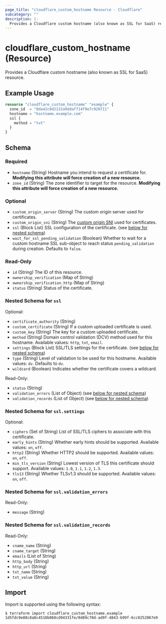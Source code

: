 ```yaml
---
page_title: "cloudflare_custom_hostname Resource - Cloudflare"
subcategory: ""
description: |-
  Provides a Cloudflare custom hostname (also known as SSL for SaaS) resource.
---
```


# cloudflare_custom_hostname (Resource)

Provides a Cloudflare custom hostname (also known as SSL for SaaS) resource.

## Example Usage

```terraform
resource "cloudflare_custom_hostname" "example" {
  zone_id  = "0da42c8d2132a9ddaf714f9e7c920711"
  hostname = "hostname.example.com"
  ssl {
    method = "txt"
  }
}
```
<!-- schema generated by tfplugindocs -->
## Schema

### Required

- `hostname` (String) Hostname you intend to request a certificate for. **Modifying this attribute will force creation of a new resource.**
- `zone_id` (String) The zone identifier to target for the resource. **Modifying this attribute will force creation of a new resource.**

### Optional

- `custom_origin_server` (String) The custom origin server used for certificates.
- `custom_origin_sni` (String) The [custom origin SNI](https://developers.cloudflare.com/ssl/ssl-for-saas/hostname-specific-behavior/custom-origin) used for certificates.
- `ssl` (Block List) SSL configuration of the certificate. (see [below for nested schema](#nestedblock--ssl))
- `wait_for_ssl_pending_validation` (Boolean) Whether to wait for a custom hostname SSL sub-object to reach status `pending_validation` during creation. Defaults to `false`.

### Read-Only

- `id` (String) The ID of this resource.
- `ownership_verification` (Map of String)
- `ownership_verification_http` (Map of String)
- `status` (String) Status of the certificate.

<a id="nestedblock--ssl"></a>
### Nested Schema for `ssl`

Optional:

- `certificate_authority` (String)
- `custom_certificate` (String) If a custom uploaded certificate is used.
- `custom_key` (String) The key for a custom uploaded certificate.
- `method` (String) Domain control validation (DCV) method used for this hostname. Available values: `http`, `txt`, `email`.
- `settings` (Block List) SSL/TLS settings for the certificate. (see [below for nested schema](#nestedblock--ssl--settings))
- `type` (String) Level of validation to be used for this hostname. Available values: `dv`. Defaults to `dv`.
- `wildcard` (Boolean) Indicates whether the certificate covers a wildcard.

Read-Only:

- `status` (String)
- `validation_errors` (List of Object) (see [below for nested schema](#nestedatt--ssl--validation_errors))
- `validation_records` (List of Object) (see [below for nested schema](#nestedatt--ssl--validation_records))

<a id="nestedblock--ssl--settings"></a>
### Nested Schema for `ssl.settings`

Optional:

- `ciphers` (Set of String) List of SSL/TLS ciphers to associate with this certificate.
- `early_hints` (String) Whether early hints should be supported. Available values: `on`, `off`.
- `http2` (String) Whether HTTP2 should be supported. Available values: `on`, `off`.
- `min_tls_version` (String) Lowest version of TLS this certificate should support. Available values: `1.0`, `1.1`, `1.2`, `1.3`.
- `tls13` (String) Whether TLSv1.3 should be supported. Available values: `on`, `off`.


<a id="nestedatt--ssl--validation_errors"></a>
### Nested Schema for `ssl.validation_errors`

Read-Only:

- `message` (String)


<a id="nestedatt--ssl--validation_records"></a>
### Nested Schema for `ssl.validation_records`

Read-Only:

- `cname_name` (String)
- `cname_target` (String)
- `emails` (List of String)
- `http_body` (String)
- `http_url` (String)
- `txt_name` (String)
- `txt_value` (String)

## Import

Import is supported using the following syntax:
```shell
$ terraform import cloudflare_custom_hostname.example 1d5fdc9e88c8a8c4518b068cd94331fe/0d89c70d-ad9f-4843-b99f-6cc0252067e9
```
